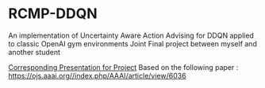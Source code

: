 # RCMP-DDQN
An implementation of Uncertainty Aware Action Advising for DDQN applied to classic OpenAI gym environments
Joint Final project between myself and another student

[Corresponding Presentation for Project](https://docs.google.com/presentation/d/1Z_-G3DVvHOSer7HzLrkk7zOLlHjXzhk-6t657bKgSAw/edit?usp=sharing)
Based on the following paper : https://ojs.aaai.org//index.php/AAAI/article/view/6036

